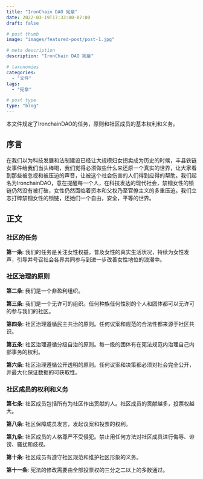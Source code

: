 ```yaml
---
title: "IronChain DAO 宪章"
date: 2022-03-19T17:33:00-07:00
draft: false

# post thumb
image: "images/featured-post/post-1.jpg"

# meta description
description: "IronChain DAO 宪章"

# taxonomies
categories:
  - "文件"
tags:
  - "宪章"

# post type
type: "blog"
---
```


本文件规定了IronchainDAO的任务，原则和社区成员的基本权利和义务。

## 序言

在我们以为科技发展和法制建设已经让大规模妇女拐卖成为历史的时候，丰县铁链女事件给我们当头棒喝，我们觉得必须做些什么来还原一个真实的世界，让大家看到那些被忽视和被压迫的声音，让被这个社会伤害的人们得到应得的帮助。我们起名为IronchainDAO，意在提醒每一个人，在科技发达的现代社会，禁锢女性的锁链仍然没有被打破，女性仍然面临着资本和父权乃至官僚主义的多重压迫。我们立志打碎禁锢女性的锁链，还她们一个自由，安全，平等的世界。

## 正文

### 社区的任务

__第一条__: 我们的任务是关注女性权益，普及女性的真实生活状况，持续为女性发声，引导并号召社会各界共同参与到进一步改善女性地位的浪潮中。

### 社区治理的原则

__第二条__: 我们是一个非盈利组织。

__第三条__: 我们是一个无许可的组织。任何种族任何性别的个人和团体都可以无许可的参与我们的社区。

__第四条__: 社区治理遵循民主共治的原则。任何议案和规范的合法性都来源于社区共识。

__第五条__: 社区治理遵循分级自治的原则。每一级的团体有在宪法规范内治理自己内部事务的权利。

__第六条__: 社区治理遵循公开透明的原则。任何议案和决策都必须对社会完全公开，并最大化保证数据的可获取性。

### 社区成员的权利和义务

__第七条__: 社区成员包括所有为社区作出贡献的人。社区成员的贡献越多，投票权越大。

__第八条__: 社区保障成员发言，发起议案和投票的权利。

__第九条__: 社区成员的人格尊严不受侵犯。禁止用任何方法对社区成员进行侮辱、诽谤、骚扰和歧视。

__第十条__: 社区成员有遵守社区规范和维护社区形象的义务。

__第十一条__: 宪法的修改需要由全部投票权的三分之二以上的多数通过。
